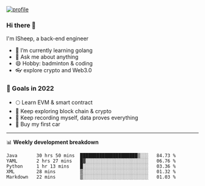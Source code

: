[![profile](http://img.codelin.xyz/hello-im-isheep.svg)](https://www.calligrapher.ai/)

### Hi there 🐏

I'm ISheep, a back-end engineer

- 🔭 I’m currently learning golang
- 💬 Ask me about anything
- 😄 Hobby: badminton & coding
- 👓 explore crypto and Web3.0

### 🚀 Goals in 2022
+ 🌕 Learn EVM & smart contract
+ 🤔 Keep exploring block chain & crypto
+ 🐏 Keep recording myself, data proves everything
+ 🚗 Buy my first car

-------

📊 **Weekly development breakdown**
<!--START_SECTION:waka-->
```text
Java       30 hrs 50 mins  █████████████████████▒░░░   84.73 % 
YAML       2 hrs 27 mins   █▓░░░░░░░░░░░░░░░░░░░░░░░   06.76 % 
Python     1 hr 13 mins    █░░░░░░░░░░░░░░░░░░░░░░░░   03.36 % 
XML        28 mins         ▒░░░░░░░░░░░░░░░░░░░░░░░░   01.32 % 
Markdown   22 mins         ▒░░░░░░░░░░░░░░░░░░░░░░░░   01.03 % 
```
<!--END_SECTION:waka-->
